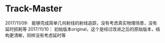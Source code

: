 # Track-Master
2017/11/09:   能够完成简单几何射线的射线追踪，没有考虑真实物理场景，没有延时损耗等
2017/11/10：  初始版本original，这个是经过改进之后的原始版本，结构更清晰，同样没有考虑延时等